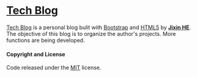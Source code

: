 # [Tech Blog](https://jixinhe.github.io/)

[Tech Blog](https://startbootstrap.com/template-overviews/agency/) is a personal blog bulit with [Bootstrap](http://getbootstrap.com/) and [HTML5](https://en.wikipedia.org/wiki/HTML5) <!--and [VueJs](https://vuejs.org/index.html)--> by **[Jixin HE](https://jixinhe.github.io/)**. The objective of this blog is to organize the author's projects.
More functions are being developed.

<!-- ## Status

[![GitHub license](https://img.shields.io/badge/license-MIT-blue.svg)](https://raw.githubusercontent.com/BlackrockDigital/startbootstrap-agency/master/LICENSE)
[![npm version](https://img.shields.io/npm/v/startbootstrap-agency.svg)](https://www.npmjs.com/package/startbootstrap-agency)
[![Build Status](https://travis-ci.org/BlackrockDigital/startbootstrap-agency.svg?branch=master)](https://travis-ci.org/BlackrockDigital/startbootstrap-agency)
[![dependencies Status](https://david-dm.org/BlackrockDigital/startbootstrap-agency/status.svg)](https://david-dm.org/BlackrockDigital/startbootstrap-agency)
[![devDependencies Status](https://david-dm.org/BlackrockDigital/startbootstrap-agency/dev-status.svg)](https://david-dm.org/BlackrockDigital/startbootstrap-agency?type=dev)
-->

#### Copyright and License

Code released under the [MIT](https://github.com/BlackrockDigital/startbootstrap-agency/blob/gh-pages/LICENSE) license.
